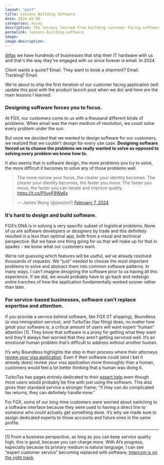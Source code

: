 ```yaml
---
layout: "post"
title: Lessons Building Software
date: 2024-02-08
categories: essay
description: The lessons learned from building customer facing software for FGX's customers.
permalink: lessons-building-software
image:
image-description:
---
```

[@fgx](https://www.fgx.com) we have hundreds of businesses that ship their IT hardware with us and that's the way they’ve engaged with us since forever is email. In 2024.

Client wants a quote? Email. They want to book a shipment? Email. Tracking? Email.

We're about to ship the first iteration of our customer facing application (will update this post with the product launch post when we do) and here are the main lessons I learned.

### Designing software forces you to focus.

At FGX, our customers come to us with a thousand different kinds of problems. When email was the main medium of resolution, we could solve every problem under the sun.

But once we decided that we wanted to design software for our customers, we realized that we couldn’t design for every use case. **Designing software forced us to choose the problems we really wanted to solve as opposed to solving every problem we knew how to.**

It also seems that in software design, the more problems you try to solve, the more difficult it becomes to solve any of those problems well.

<blockquote class="twitter-tweet"><p lang="en" dir="ltr">The more narrow your focus, the clearer your identity becomes. The clearer your identity becomes, the faster you move. The faster you move, the faster you can iterate and improve quality. <a href="https://t.co/P0uyF8Wa6s">https://t.co/P0uyF8Wa6s</a></p>&mdash; James Wong (@jwazen1) <a href="https://twitter.com/jwazen1/status/1755220281910612270?ref_src=twsrc%5Etfw">February 7, 2024</a></blockquote> <script async src="https://platform.twitter.com/widgets.js" charset="utf-8"></script>

### It’s hard to design and build software.

FGX’s DNA is in solving a very specific subset of logistical problems. None of us are software developers or designers by trade and this definitely resulted in a less than optimal app, both from a visual and technical perspective. But we have one thing going for us that will make up for that in spades - we know what our customers want.

We’re not guessing which features will be useful, we’ve already resolved thousands of requests.  We “just” needed to choose the most important problems to solve and abstract them into common software patterns. In many ways, I can’t imagine designing the software prior to us having all this experience. If we did, we would probably have to go back and redesign entire tranches of how the application fundamentally worked sooner rather than later.

### For service-based businesses, software can’t replace expertise and attention.

If you provide a service behind software, like FGX (IT shipping), Boundless (a visa immigration service), and TurboTax (tax filing) does, no matter how great your software is, a critical amount of users will want expert “human” attention [1]. They know that software is a proxy for getting what they want and they’ll always feel worried that they aren’t getting serviced well. It’s an emotional human problem that’s difficult to address without another human.

It’s why Boundless highlights the step in their process where their attorneys [review your visa application](https://www.boundless.com/services/k-1-fiance-visa-boundless/). Even if their software could (and I bet it already does) review your visa application more thoroughly than a human, customers would feel a lot better thinking that a human was doing it.

TurboTax has pages entirely dedicated to their [expert help](https://turbotax.intuit.com/personal-taxes/online/live/how-it-works.htm) even though most users would probably be fine with just using the software. This also gives their standard service a stronger frame; "if they can do complicated tax returns, they can definitely handle mine."

For FGX, some of our long-time customers were worried about switching to a software interface because they were used to having a direct line to someone who could actually get something done. It’s why we made sure to assign dedicated experts to those accounts and future ones in the same profile.

---
[1] From a business perspective, as long as you can keep service quality high, this is good, because you can charge more. With AI’s progress, especially because its primary medium is natural language, I can see “expert customer service” becoming replaced with software; [Intercom is on the right track](https://www.intercom.com/believe).